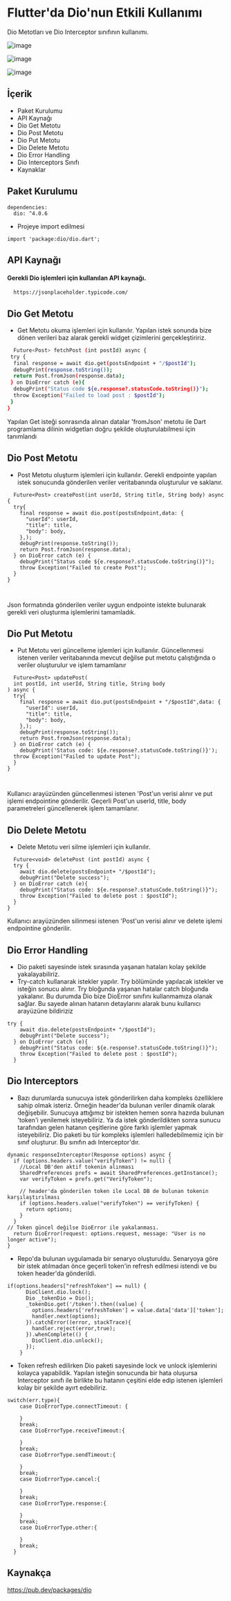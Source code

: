 
# Flutter'da Dio'nun Etkili Kullanımı

Dio Metotları ve Dio Interceptor sınıfının kullanımı.

![image](https://storage.cloud.google.com/githubzeministanbul/Ekran%20Resmi%202022-09-07%2023.47.44.png)


![image](https://storage.cloud.google.com/githubzeministanbul/Ekran%20Resmi%202022-09-07%2023.48.04.png)

![image](https://storage.cloud.google.com/githubzeministanbul/Ekran%20Resmi%202022-09-07%2023.48.21.png)


## İçerik


- Paket Kurulumu
- API Kaynağı
- Dio Get Metotu
- Dio Post Metotu
- Dio Put Metotu
- Dio Delete Metotu
- Dio Error Handling
- Dio Interceptors Sınıfı
- Kaynaklar

## Paket Kurulumu

```
dependencies:
  dio: ^4.0.6
```

- Projeye import edilmesi

```
import 'package:dio/dio.dart';

```
  

## API Kaynağı

#### Gerekli Dio işlemleri için kullanılan API kaynağı.



```http
  https://jsonplaceholder.typicode.com/
```





  

## Dio Get Metotu

- Get Metotu okuma işlemleri için kullanılır. Yapılan istek sonunda bize dönen verileri baz alarak gerekli widget çizimlerini gerçekleştiririz.


  


```bash
  Future<Post> fetchPost (int postId) async {
 try {
  final response = await dio.get(postsEndpoint + "/$postId");
  debugPrint(response.toString());
  return Post.fromJson(response.data);
 } on DioError catch (e){
  debugPrint("Status code ${e.response?.statusCode.toString()}");
  throw Exception("Failed to load post : $postId");
 }
}
```

  

Yapılan Get isteği sonrasında alınan datalar 'fromJson' metotu ile Dart programlama dilinin widgetları doğru şekilde oluşturulabilmesi için tanımlandı

## Dio Post Metotu

- Post Metotu oluşturm işlemleri için kullanılır. Gerekli endpointe yapılan istek sonucunda gönderilen veriler veritabanında oluşturulur ve saklanır.




```
  Future<Post> createPost(int userId, String title, String body) async {
  try{
    final response = await dio.post(postsEndpoint,data: {
      "userId": userId,
      "title": title,
      "body": body,
    },);
    debugPrint(response.toString());
    return Post.fromJson(response.data);
  } on DioError catch (e) {
    debugPrint("Status code ${e.response?.statusCode.toString()}");
    throw Exception("Failed to create Post");
  }
}
  
  
```

Json formatında gönderilen veriler uygun endpointe istekte bulunarak gerekli veri oluşturma işlemlerini tamamladık.




## Dio Put Metotu

- Put Metotu veri güncelleme işlemleri için kullanılır. Güncellenmesi istenen veriler veritabanında mevcut değilse put metotu çalıştığında o veriler oluşturulur ve işlem tamamlanır




```
  Future<Post> updatePost(
  int postId, int userId, String title, String body
) async {
  try{
    final response = await dio.put(postsEndpoint + "/$postId",data: {
      "userId": userId,
      "title": title,
      "body": body,
    },);
    debugPrint(response.toString());
    return Post.fromJson(response.data);
  } on DioError catch (e) {
    debugPrint('Status code: ${e.response?.statusCode.toString()}');
  throw Exception("Failed to update Post");
  }
}
  
  
```

Kullanıcı arayüzünden güncellenmesi istenen 'Post'un verisi alınır ve put işlemi endpointine gönderilir. Geçerli Post'un userId, title, body parametreleri güncellenerek işlem tamamlanır.



## Dio Delete Metotu

- Delete Metotu veri silme işlemleri için kullanılır. 




```
  Future<void> deletePost (int postId) async {
  try {
    await dio.delete(postsEndpoint+ "/$postId");
    debugPrint("Delete success");
  } on DioError catch (e){
    debugPrint("Status code: ${e.response?.statusCode.toString()}");
    throw Exception("Failed to delete post : $postId");
  }
}
```

Kullanıcı arayüzünden silinmesi istenen 'Post'un verisi alınır ve delete işlemi endpointine gönderilir. 

## Dio Error Handling

- Dio paketi sayesinde istek sırasında yaşanan hataları kolay şekilde yakalayabiliriz. 
- Try-catch kullanarak istekler yapılır. Try bölümünde yapılacak istekler ve isteğin sonucu alınır. Try bloğunda yaşanan hatalar catch bloğunda yakalanır. Bu durumda Dio bize DioError sınıfını kullanmamıza olanak sağlar. Bu sayede alınan hatanın detaylarını alarak bunu kullanıcı arayüzüne bildiriziz

```
try {
    await dio.delete(postsEndpoint+ "/$postId");
    debugPrint("Delete success");
  } on DioError catch (e){
    debugPrint("Status code: ${e.response?.statusCode.toString()}");
    throw Exception("Failed to delete post : $postId");
  }
```


## Dio Interceptors

- Bazı durumlarda sunucuya istek gönderilirken daha kompleks özelliklere sahip olmak isteriz. Örneğin header'da bulunan veriler dinamik olarak değişebilir. Sunucuya attığımız bir istekten hemen sonra hazırda bulunan 'token'i yenilemek isteyebiliriz. Ya da istek gönderildikten sonra sunucu tarafından gelen hatanın çeşitlerine göre farklı işlemler yapmak isteyebiliriz. Dio paketi bu tür kompleks işlemleri halledebilmemiz için bir sınıf oluşturur. Bu sınıfın adı Interceptor'dır.

```
dynamic responseInterceptor(Response options) async {
  if (options.headers.value("verifyToken") != null) {
    //Local DB'den aktif tokenin alınması
    SharedPreferences prefs = await SharedPreferences.getInstance();
    var verifyToken = prefs.get("VerifyToken");
    
    // header'da gönderilen token ile Local DB de bulunan tokenin karşılaştırılması
    if (options.headers.value("verifyToken") == verifyToken) {
      return options;
    }
  }
// Token güncel değilse DioError ile yakalanması.
  return DioError(request: options.request, message: "User is no longer active");
}

``` 

- Repo'da bulunan uygulamada bir senaryo oluşturuldu. Senaryoya göre bir istek atılmadan önce geçerli token'in refresh edilmesi istendi ve bu token header'da gönderildi.

```
if(options.headers["refreshToken"] == null) {
      DioClient.dio.lock();
      Dio _tokenDio = Dio();
      _tokenDio.get('/token').then((value) {
        options.headers['refreshToken'] = value.data['data']['token'];
        handler.next(options);
      }).catchError((error, stackTrace){
        handler.reject(error,true);
      }).whenComplete(() {
        DioClient.dio.unlock();
      });
    }
```

- Token refresh edilirken Dio paketi sayesinde lock ve unlock işlemlerini kolayca yapabildik.
Yapılan isteğin sonucunda bir hata oluşursa Interceptor sınıfı ile birlikte bu hatanın çeşitini elde edip istenen işlemleri kolay bir şekilde ayırt edebiliriz.

```
switch(err.type){
    case DioErrorType.connectTimeout: {

    }
    break;
    case DioErrorType.receiveTimeout:{
        
    }
    break;
    case DioErrorType.sendTimeout:{

    }
    break;
    case DioErrorType.cancel:{

    }
    break;
    case DioErrorType.response:{

    }
    break;
    case DioErrorType.other:{

    }
    break;
  }
```
## Kaynakça

https://pub.dev/packages/dio

